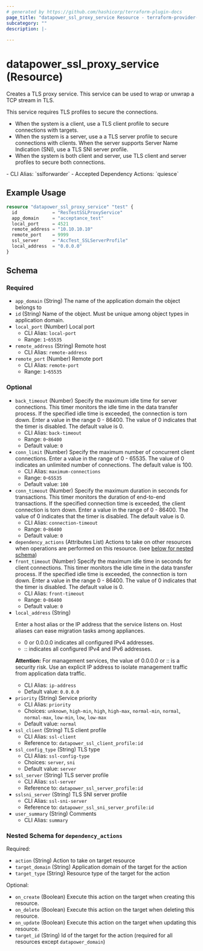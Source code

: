 ```yaml
---
# generated by https://github.com/hashicorp/terraform-plugin-docs
page_title: "datapower_ssl_proxy_service Resource - terraform-provider-datapower"
subcategory: ""
description: |-
  
---
```


# datapower_ssl_proxy_service (Resource)

<p>Creates a TLS proxy service. This service can be used to wrap or unwrap a TCP stream in TLS.</p><p>This service requires TLS profiles to secure the connections.</p><ul><li>When the system is a client, use a TLS client profile to secure connections with targets.</li><li>When the system is a server, use a a TLS server profile to secure connections with clients. When the server supports Server Name Indication (SNI), use a TLS SNI server profile.</li><li>When the system is both client and server, use TLS client and server profiles to secure both connections.</li></ul>
  - CLI Alias: `sslforwarder`
  - Accepted Dependency Actions: `quiesce`

## Example Usage

```terraform
resource "datapower_ssl_proxy_service" "test" {
  id             = "ResTestSSLProxyService"
  app_domain     = "acceptance_test"
  local_port     = 4521
  remote_address = "10.10.10.10"
  remote_port    = 9999
  ssl_server     = "AccTest_SSLServerProfile"
  local_address  = "0.0.0.0"
}
```

<!-- schema generated by tfplugindocs -->
## Schema

### Required

- `app_domain` (String) The name of the application domain the object belongs to
- `id` (String) Name of the object. Must be unique among object types in application domain.
- `local_port` (Number) Local port
  - CLI Alias: `local-port`
  - Range: `1`-`65535`
- `remote_address` (String) Remote host
  - CLI Alias: `remote-address`
- `remote_port` (Number) Remote port
  - CLI Alias: `remote-port`
  - Range: `1`-`65535`

### Optional

- `back_timeout` (Number) Specify the maximum idle time for server connections. This timer monitors the idle time in the data transfer process. If the specified idle time is exceeded, the connection is torn down. Enter a value in the range 0 - 86400. The value of 0 indicates that the timer is disabled. The default value is 0.
  - CLI Alias: `back-timeout`
  - Range: `0`-`86400`
  - Default value: `0`
- `conn_limit` (Number) Specify the maximum number of concurrent client connections. Enter a value in the range of 0 - 65535. The value of 0 indicates an unlimited number of connections. The default value is 100.
  - CLI Alias: `maximum-connections`
  - Range: `0`-`65535`
  - Default value: `100`
- `conn_timeout` (Number) Specify the maximum duration in seconds for transactions. This timer monitors the duration of end-to-end transactions. If the specified connection time is exceeded, the client connection is torn down. Enter a value in the range of 0 - 86400. The value of 0 indicates that the timer is disabled. The default value is 0.
  - CLI Alias: `connection-timeout`
  - Range: `0`-`86400`
  - Default value: `0`
- `dependency_actions` (Attributes List) Actions to take on other resources when operations are performed on this resource. (see [below for nested schema](#nestedatt--dependency_actions))
- `front_timeout` (Number) Specify the maximum idle time in seconds for client connections. This timer monitors the idle time in the data transfer process. If the specified idle time is exceeded, the connection is torn down. Enter a value in the range 0 - 86400. The value of 0 indicates that the timer is disabled. The default value is 0.
  - CLI Alias: `front-timeout`
  - Range: `0`-`86400`
  - Default value: `0`
- `local_address` (String) <p>Enter a host alias or the IP address that the service listens on. Host aliases can ease migration tasks among appliances.</p><ul><li>0 or 0.0.0.0 indicates all configured IPv4 addresses.</li><li>:: indicates all configured IPv4 and IPv6 addresses.</li></ul><p><b>Attention:</b> For management services, the value of 0.0.0.0 or :: is a security risk. Use an explicit IP address to isolate management traffic from application data traffic.</p>
  - CLI Alias: `ip-address`
  - Default value: `0.0.0.0`
- `priority` (String) Service priority
  - CLI Alias: `priority`
  - Choices: `unknown`, `high-min`, `high`, `high-max`, `normal-min`, `normal`, `normal-max`, `low-min`, `low`, `low-max`
  - Default value: `normal`
- `ssl_client` (String) TLS client profile
  - CLI Alias: `ssl-client`
  - Reference to: `datapower_ssl_client_profile:id`
- `ssl_config_type` (String) TLS type
  - CLI Alias: `ssl-config-type`
  - Choices: `server`, `sni`
  - Default value: `server`
- `ssl_server` (String) TLS server profile
  - CLI Alias: `ssl-server`
  - Reference to: `datapower_ssl_server_profile:id`
- `sslsni_server` (String) TLS SNI server profile
  - CLI Alias: `ssl-sni-server`
  - Reference to: `datapower_ssl_sni_server_profile:id`
- `user_summary` (String) Comments
  - CLI Alias: `summary`

<a id="nestedatt--dependency_actions"></a>
### Nested Schema for `dependency_actions`

Required:

- `action` (String) Action to take on target resource
- `target_domain` (String) Application domain of the target for the action
- `target_type` (String) Resource type of the target for the action

Optional:

- `on_create` (Boolean) Execute this action on the target when creating this resource.
- `on_delete` (Boolean) Execute this action on the target when deleting this resource.
- `on_update` (Boolean) Execute this action on the target when updating this resource.
- `target_id` (String) Id of the target for the action (required for all resources except `datapower_domain`)
